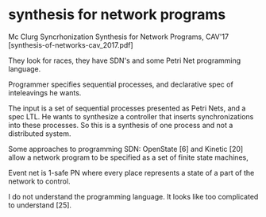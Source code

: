 # synthesis for network programs

Mc Clurg Syncrhonization Synthesis for Network Programs, CAV'17
[synthesis-of-networks-cav_2017.pdf]

They look for races, they have SDN's and some Petri Net programming language. 

Programmer specifies sequential processes, and declarative spec of inteleavings
he wants. 

The input is a set of sequential processes presented as Petri Nets, and a spec
LTL.
He wants to synthesize a controller that inserts synchronizations into these
processes. 
So this is a synthesis of one process and not a distributed system.

Some approaches to programming SDN: OpenState [6] and Kinetic [20] allow a
network program to be specified as a set of finite state machines, 

Event net is 1-safe PN where every place represents a state of a part of the
network to control. 

I do not understand the programming language. It looks like too complicated to
understand [25].



